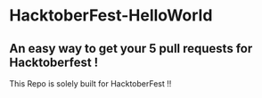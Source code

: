 # HacktoberFest-HelloWorld
##  An easy way to get your 5 pull requests for Hacktoberfest ! 
This Repo is solely built for HacktoberFest !!
